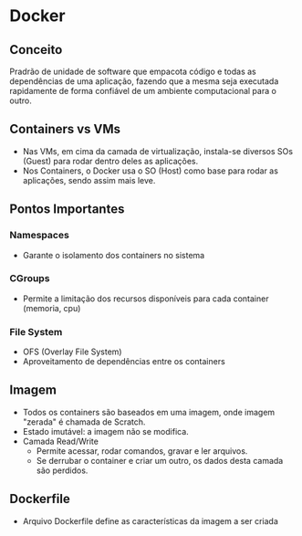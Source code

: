# Docker

## Conceito

Pradrão de unidade de software que empacota código e todas as dependências de uma aplicação, fazendo que a mesma seja executada rapidamente de forma confiável de um ambiente computacional para o outro.


## Containers vs VMs

- Nas VMs, em cima da camada de virtualização, instala-se diversos SOs (Guest) para rodar dentro deles as aplicações.
- Nos Containers, o Docker usa o SO (Host) como base para rodar as aplicações, sendo assim mais leve.


## Pontos Importantes

### Namespaces

- Garante o isolamento dos containers no sistema

### CGroups

- Permite a limitação dos recursos disponíveis para cada container (memoria, cpu)

### File System

- OFS (Overlay File System)
- Aproveitamento de dependências entre os containers


## Imagem

- Todos os containers são baseados em uma imagem, onde imagem "zerada" é chamada de Scratch.
- Estado imutável: a imagem não se modifica.
- Camada Read/Write
  - Permite acessar, rodar comandos, gravar e ler arquivos.
  - Se derrubar o container e criar um outro, os dados desta camada são perdidos.


## Dockerfile

- Arquivo Dockerfile define as características da imagem a ser criada
